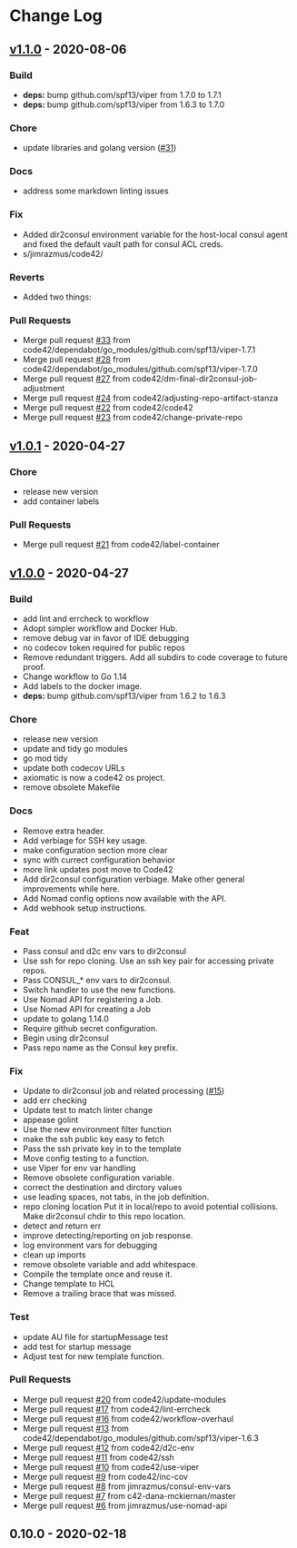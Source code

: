 # Change Log

<a name="v1.1.0"></a>
## [v1.1.0] - 2020-08-06

### Build

- **deps:** bump github.com/spf13/viper from 1.7.0 to 1.7.1
- **deps:** bump github.com/spf13/viper from 1.6.3 to 1.7.0

### Chore

- update libraries and golang version ([#31](https://github.com/code42/axiomatic/issues/31))

### Docs

- address some markdown linting issues

### Fix

- Added dir2consul environment variable for the host-local consul agent and fixed the default vault path for consul ACL creds.
- s/jimrazmus/code42/

### Reverts

- Added two things:

### Pull Requests

- Merge pull request [#33](https://github.com/code42/axiomatic/issues/33) from code42/dependabot/go_modules/github.com/spf13/viper-1.7.1
- Merge pull request [#28](https://github.com/code42/axiomatic/issues/28) from code42/dependabot/go_modules/github.com/spf13/viper-1.7.0
- Merge pull request [#27](https://github.com/code42/axiomatic/issues/27) from code42/dm-final-dir2consul-job-adjustment
- Merge pull request [#24](https://github.com/code42/axiomatic/issues/24) from code42/adjusting-repo-artifact-stanza
- Merge pull request [#22](https://github.com/code42/axiomatic/issues/22) from code42/code42
- Merge pull request [#23](https://github.com/code42/axiomatic/issues/23) from code42/change-private-repo


<a name="v1.0.1"></a>
## [v1.0.1] - 2020-04-27

### Chore

- release new version
- add container labels

### Pull Requests

- Merge pull request [#21](https://github.com/code42/axiomatic/issues/21) from code42/label-container


<a name="v1.0.0"></a>
## [v1.0.0] - 2020-04-27

### Build

- add lint and errcheck to workflow
- Adopt simpler workflow and Docker Hub.
- remove debug var in favor of IDE debugging
- no codecov token required for public repos
- Remove redundant triggers. Add all subdirs to code coverage to future proof.
- Change workflow to Go 1.14
- Add labels to the docker image.
- **deps:** bump github.com/spf13/viper from 1.6.2 to 1.6.3

### Chore

- release new version
- update and tidy go modules
- go mod tidy
- update both codecov URLs
- axiomatic is now a code42 os project.
- remove obsolete Makefile

### Docs

- Remove extra header.
- Add verbiage for SSH key usage.
- make configuration section more clear
- sync with currect configuration behavior
- more link updates post move to Code42
- Add dir2consul configuration verbiage. Make other general improvements while here.
- Add Nomad config options now available with the API.
- Add webhook setup instructions.

### Feat

- Pass consul and d2c env vars to dir2consul
- Use ssh for repo cloning. Use an ssh key pair for accessing private repos.
- Pass CONSUL_* env vars to dir2consul.
- Switch handler to use the new functions.
- Use Nomad API for registering a Job.
- Use Nomad API for creating a Job
- update to golang 1.14.0
- Require github secret configuration.
- Begin using dir2consul
- Pass repo name as the Consul key prefix.

### Fix

- Update to dir2consul job and related processing ([#15](https://github.com/code42/axiomatic/issues/15))
- add err checking
- Update test to match linter change
- appease golint
- Use the new environment filter function
- make the ssh public key easy to fetch
- Pass the ssh private key in to the template
- Move config testing to a function.
- use Viper for env var handling
- Remove obsolete configuration variable.
- correct the destination and dirctory values
- use leading spaces, not tabs, in the job definition.
- repo cloning location Put it in local/repo to avoid potential collisions. Make dir2consul chdir to this repo location.
- detect and return err
- improve detecting/reporting on job response.
- log environment vars for debugging
- clean up imports
- remove obsolete variable and add whitespace.
- Compile the template once and reuse it.
- Change template to HCL
- Remove a trailing brace that was missed.

### Test

- update AU file for startupMessage test
- add test for startup message
- Adjust test for new template function.

### Pull Requests

- Merge pull request [#20](https://github.com/code42/axiomatic/issues/20) from code42/update-modules
- Merge pull request [#17](https://github.com/code42/axiomatic/issues/17) from code42/lint-errcheck
- Merge pull request [#16](https://github.com/code42/axiomatic/issues/16) from code42/workflow-overhaul
- Merge pull request [#13](https://github.com/code42/axiomatic/issues/13) from code42/dependabot/go_modules/github.com/spf13/viper-1.6.3
- Merge pull request [#12](https://github.com/code42/axiomatic/issues/12) from code42/d2c-env
- Merge pull request [#11](https://github.com/code42/axiomatic/issues/11) from code42/ssh
- Merge pull request [#10](https://github.com/code42/axiomatic/issues/10) from code42/use-viper
- Merge pull request [#9](https://github.com/code42/axiomatic/issues/9) from code42/inc-cov
- Merge pull request [#8](https://github.com/code42/axiomatic/issues/8) from jimrazmus/consul-env-vars
- Merge pull request [#7](https://github.com/code42/axiomatic/issues/7) from c42-dana-mckiernan/master
- Merge pull request [#6](https://github.com/code42/axiomatic/issues/6) from jimrazmus/use-nomad-api


<a name="0.10.0"></a>
## 0.10.0 - 2020-02-18


[Unreleased]: https://github.com/code42/axiomatic/compare/v1.1.0...HEAD
[v1.1.0]: https://github.com/code42/axiomatic/compare/v1.0.1...v1.1.0
[v1.0.1]: https://github.com/code42/axiomatic/compare/v1.0.0...v1.0.1
[v1.0.0]: https://github.com/code42/axiomatic/compare/0.10.0...v1.0.0
